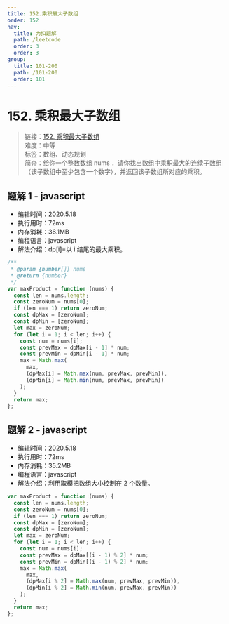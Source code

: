 ```yaml
---
title: 152.乘积最大子数组
order: 152
nav:
  title: 力扣题解
  path: /leetcode
  order: 3
  order: 3
group:
  title: 101-200
  path: /101-200
  order: 101
---
```


# 152. 乘积最大子数组

> 链接：[152. 乘积最大子数组](https://leetcode-cn.com/problems/maximum-product-subarray/)  
> 难度：中等  
> 标签：数组、动态规划  
> 简介：给你一个整数数组 nums ，请你找出数组中乘积最大的连续子数组（该子数组中至少包含一个数字），并返回该子数组所对应的乘积。

## 题解 1 - javascript

- 编辑时间：2020.5.18
- 执行用时：72ms
- 内存消耗：36.1MB
- 编程语言：javascript
- 解法介绍：dp[i]=以 i 结尾的最大乘积。

```javascript
/**
 * @param {number[]} nums
 * @return {number}
 */
var maxProduct = function (nums) {
  const len = nums.length;
  const zeroNum = nums[0];
  if (len === 1) return zeroNum;
  const dpMax = [zeroNum];
  const dpMin = [zeroNum];
  let max = zeroNum;
  for (let i = 1; i < len; i++) {
    const num = nums[i];
    const prevMax = dpMax[i - 1] * num;
    const prevMin = dpMin[i - 1] * num;
    max = Math.max(
      max,
      (dpMax[i] = Math.max(num, prevMax, prevMin)),
      (dpMin[i] = Math.min(num, prevMax, prevMin))
    );
  }
  return max;
};
```

## 题解 2 - javascript

- 编辑时间：2020.5.18
- 执行用时：72ms
- 内存消耗：35.2MB
- 编程语言：javascript
- 解法介绍：利用取模把数组大小控制在 2 个数量。

```javascript
var maxProduct = function (nums) {
  const len = nums.length;
  const zeroNum = nums[0];
  if (len === 1) return zeroNum;
  const dpMax = [zeroNum];
  const dpMin = [zeroNum];
  let max = zeroNum;
  for (let i = 1; i < len; i++) {
    const num = nums[i];
    const prevMax = dpMax[(i - 1) % 2] * num;
    const prevMin = dpMin[(i - 1) % 2] * num;
    max = Math.max(
      max,
      (dpMax[i % 2] = Math.max(num, prevMax, prevMin)),
      (dpMin[i % 2] = Math.min(num, prevMax, prevMin))
    );
  }
  return max;
};
```
